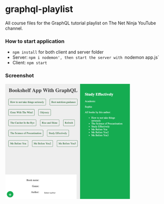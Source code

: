 # graphql-playlist
All course files for the GraphQL tutorial playlist on The Net Ninja YouTube channel.

### How to start application
* `npm install` for both client and server folder
* Server: `npm i nodemon', then start the server with `nodemon app.js`
* Client: `npm start`

### Screenshot
<img src='./client/bookshelf-with-graphql-mongodb.png' width="400px" />

